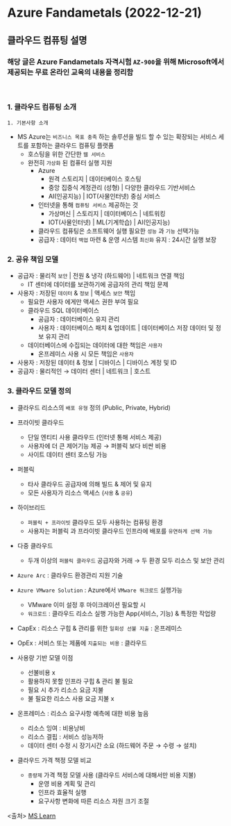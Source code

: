 # Azure Fandametals (2022-12-21)

## 클라우드 컴퓨팅 설명

### 해당 글은 Azure Fandametals 자격시험 `AZ-900`을 위해 Microsoft에서 제공되는 무료 온라인 교육의 내용을 정리함

</br>

### 1. 클라우드 컴퓨팅 소개

    1. 기본사항 소개

- MS Azure는 `비즈니스 목표 충족` 하는 솔루션을 빌드 할 수 있는 확장되는 서비스 세트를 포함하는 클라우드 컴퓨팅 플랫폼
  - 호스팅을 위한 간단한 `웹 서비스`
  - 완전히 `가상화` 된 컴퓨터 실행 지원
    - Azure
      - 원격 스토리지 | 데이터베이스 호스팅
      - 중앙 집중식 계정관리 (성형) | 다양한 클라우드 기반서비스
      - AI(인공지능) | IOT(사물인터넷) 중심 서비스
    - 인터넷을 통해 `컴퓨팅 서비스` 제공하는 것
      - 가상머신 | 스토리지 | 데이터베이스 | 네트워킹
      - IOT(사물인터넷) | ML(기계학습) | AI(인공지능)
    - 클라우드 컴퓨팅은 소프트웨어 실행 필요한 `성능` 과 `기능` 선택가능
    - 공급자 : 데이터 `백업` 마련 & 운영 시스템 `최신화` 유지 : 24시간 실행 보장

### 2. 공유 책임 모델

- 공급자 : 물리적 `보안` | 전원 & 냉각 (하드웨어) | 네트워크 연결 책임
  - IT 센터에 데이터를 보관하기에 공급자의 관리 책임 문제
- 사용자 : 저장된 `데이터` & `정보` | 액세스 `보안` 책임
  - 필요한 사용자 에게만 액세스 권한 부여 필요
  - 클라우드 SQL 데이터베이스
    - 공급자 : 데이터베이스 유지 관리
    - 사용자 : 데이터베이스 패치 & 업데이트 | 데이터베이스 저장 데이터 및 정보 유지 관리
  - 데이터베이스에 수집되는 데이터에 대한 책임은 `사용자`
    - 온프레미스 사용 시 모든 책임은 `사용자`
- 사용자 : 저장된 데이터 & 정보 | 디바이스 | 디바이스 계정 및 ID
- 공급자 : 물리적인 → 데이터 센터 | 네트워크 | 호스트

### 3. 클라우드 모델 정의

- 클라우드 리소스의 `배포 유형` 정의 (Public, Private, Hybrid)
- 프라이빗 클라우드
  - 단일 엔티티 사용 클라우드 (인터넷 통해 서비스 제공)
  - 사용자에 더 큰 제어기능 제공 → 퍼블릭 보다 비싼 비용
  - 사이트 데이터 센터 호스팅 가능
- 퍼블릭
  - 타사 클라우드 공급자에 의해 빌드 & 제어 및 유지
  - 모든 사용자가 리소스 액세스 (`사용` & `공유`)
- 하이브리드
  - `퍼블릭 + 프라이빗` 클라우드 모두 사용하는 컴퓨팅 환경
  - 사용자는 퍼블릭 과 프라이빗 클라우드 인프라에 배포를 `유연하게 선택 가능`
- 다중 클라우드
  - 두개 이상의 `퍼블릭 클라우드` 공급자와 거래 → 두 환경 모두 리소스 및 보안 관리
- `Azure Arc` : 클라우드 환경관리 지원 기술
- `Azure VMware Solution` : Azure에서 `VMware 워크로드` 실행가능

  - VMware 이미 설정 후 마이크레이션 필요할 시
  - `워크로드` : 클라우드 리소스 실행 가능한 App(서비스, 기능) & 특정한 작업량

- CapEx : 리소스 구힙 & 관리를 위한 `일회성 선불 지출` : 온프레미스
- OpEx : 서비스 또는 제품에 `지출되는 비용` : 클라우드
- 사용량 기반 모델 이점
  - 선불비용 x
  - 활용하지 못할 인프라 구힙 & 관리 불 필요
  - 필요 시 추가 리소스 요금 지불
  - 불 필요한 리소스 사용 요금 지불 x
- 온프레미스 : 리소스 요구사항 예측에 대한 비용 높음
  - 리소스 잉여 : 비용낭비
  - 리소스 결핍 : 서비스 성능저하
  - 데이터 센터 수정 시 장기시간 소요 (하드웨어 주문 → 수령 → 설치)
- 클라우드 가격 책정 모델 비교
  - `종량제` 가격 책정 모델 사용 (클라우드 서비스에 대해서만 비용 지불)
    - 운영 비용 계획 및 관리
    - 인프라 효율적 실행
    - 요구사항 변화에 따른 리소스 자원 크기 조절

<출처>
[MS Learn](https://learn.microsoft.com/ko-kr/certifications/exams/az-900)
